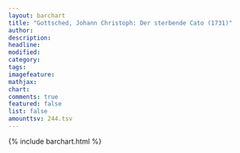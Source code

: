 ```yaml
---
layout: barchart
title: "Gottsched, Johann Christoph: Der sterbende Cato (1731)"
author:
description:
headline:
modified:
category:
tags:
imagefeature: 
mathjax: 
chart: 
comments: true
featured: false
list: false
amounttsv: 244.tsv
---
```

{% include barchart.html %}
